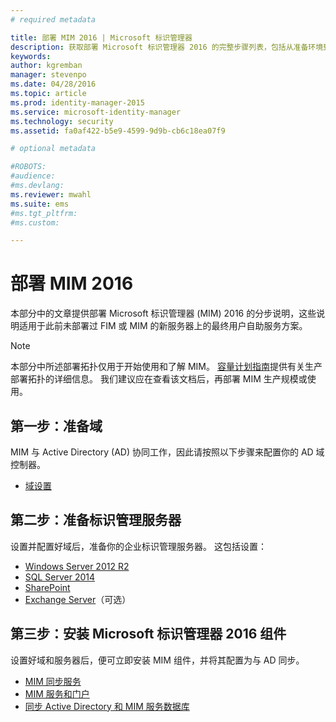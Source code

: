 ```yaml
---
# required metadata

title: 部署 MIM 2016 | Microsoft 标识管理器
description: 获取部署 Microsoft 标识管理器 2016 的完整步骤列表，包括从准备环境到配置门户的全部步骤。
keywords:
author: kgremban
manager: stevenpo
ms.date: 04/28/2016
ms.topic: article
ms.prod: identity-manager-2015
ms.service: microsoft-identity-manager
ms.technology: security
ms.assetid: fa0af422-b5e9-4599-9d9b-cb6c18ea07f9

# optional metadata

#ROBOTS:
#audience:
#ms.devlang:
ms.reviewer: mwahl
ms.suite: ems
#ms.tgt_pltfrm:
#ms.custom:

---
```


# 部署 MIM 2016
本部分中的文章提供部署 Microsoft 标识管理器 (MIM) 2016 的分步说明，这些说明适用于此前未部署过 FIM 或 MIM 的新服务器上的最终用户自助服务方案。

> [!NOTE]
> 本部分中所述部署拓扑仅用于开始使用和了解 MIM。  [容量计划指南](/microsoft-identity-manager/plan-design/capacity-planning-guide)提供有关生产部署拓扑的详细信息。  我们建议应在查看该文档后，再部署 MIM 生产规模或使用。

<!---
Comment: Restore after PAM content is included

The privileged access management scenario is deployed differently than other MIM scenarios, as it requires a dedicated bastion forest environment.  If you want to learn more about deploying MIM for Privileged Identity Management, see [Getting Started with Privileged Access Management](privileged-access-management-get-started.md).
--->

## 第一步：准备域
MIM 与 Active Directory (AD) 协同工作，因此请按照以下步骤来配置你的 AD 域控制器。
- [域设置](preparing-domain.md)

## 第二步：准备标识管理服务器
设置并配置好域后，准备你的企业标识管理服务器。 这包括设置：
- [Windows Server 2012 R2](prepare-server-ws2012r2.md)
- [SQL Server 2014](prepare-server-sql2014.md)
- [SharePoint](prepare-server-sharepoint.md)
- [Exchange Server](prepare-server-exchange.md)（可选）

## 第三步：安装 Microsoft 标识管理器 2016 组件
设置好域和服务器后，便可立即安装 MIM 组件，并将其配置为与 AD 同步。
- [MIM 同步服务](install-mim-sync.md)
- [MIM 服务和门户](install-mim-service-portal.md)
- [同步 Active Directory 和 MIM 服务数据库](install-mim-sync-ad-service.md)


<!--HONumber=Apr16_HO4-->



